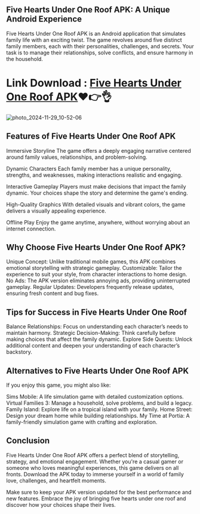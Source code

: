 ## Five Hearts Under One Roof APK: A Unique Android Experience

Five Hearts Under One Roof APK is an Android application that simulates family life with an exciting twist. The game revolves around five distinct family members, each with their personalities, challenges, and secrets. Your task is to manage their relationships, solve conflicts, and ensure harmony in the household.

# Link Download : <a href="https://bom.so/RItqLq">Five Hearts Under One Roof APK</a>❤️👉👌
![photo_2024-11-29_10-52-06](https://github.com/user-attachments/assets/e0fed6f2-c983-424e-bafe-a0a14f1fed7d)

## Features of Five Hearts Under One Roof APK
Immersive Storyline
The game offers a deeply engaging narrative centered around family values, relationships, and problem-solving.

Dynamic Characters
Each family member has a unique personality, strengths, and weaknesses, making interactions realistic and engaging.

Interactive Gameplay
Players must make decisions that impact the family dynamic. Your choices shape the story and determine the game's ending.

High-Quality Graphics
With detailed visuals and vibrant colors, the game delivers a visually appealing experience.

Offline Play
Enjoy the game anytime, anywhere, without worrying about an internet connection.

## Why Choose Five Hearts Under One Roof APK?
Unique Concept: Unlike traditional mobile games, this APK combines emotional storytelling with strategic gameplay.
Customizable: Tailor the experience to suit your style, from character interactions to home design.
No Ads: The APK version eliminates annoying ads, providing uninterrupted gameplay.
Regular Updates: Developers frequently release updates, ensuring fresh content and bug fixes.

## Tips for Success in Five Hearts Under One Roof
Balance Relationships: Focus on understanding each character’s needs to maintain harmony.
Strategic Decision-Making: Think carefully before making choices that affect the family dynamic.
Explore Side Quests: Unlock additional content and deepen your understanding of each character’s backstory.
## Alternatives to Five Hearts Under One Roof APK
If you enjoy this game, you might also like:

Sims Mobile: A life simulation game with detailed customization options.
Virtual Families 3: Manage a household, solve problems, and build a legacy.
Family Island: Explore life on a tropical island with your family.
Home Street: Design your dream home while building relationships.
My Time at Portia: A family-friendly simulation game with crafting and exploration.
## Conclusion
Five Hearts Under One Roof APK offers a perfect blend of storytelling, strategy, and emotional engagement. Whether you're a casual gamer or someone who loves meaningful experiences, this game delivers on all fronts. Download the APK today to immerse yourself in a world of family love, challenges, and heartfelt moments.

Make sure to keep your APK version updated for the best performance and new features. Embrace the joy of bringing five hearts under one roof and discover how your choices shape their lives.
